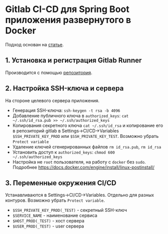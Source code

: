 # Gitlab CI-CD для Spring Boot приложения развернутого в Docker

Подход основан на [статье](https://habr.com/ru/articles/764568/).

## 1. Установка и регистрация Gitlab Runner

Производится с помощью [репозитория](https://github.com/sergei-zachesov/docker-compose-gitlab-runner).

## 2. Настройка SSH-ключа и сервера

На стороне целевого сервера приложения.

* Генерация SSH-ключа: `ssh-keygen -t rsa -b 4096`
* Добавление публичного ключа в `authorized_keys`: `cat ~/.ssh/id_rsa.pub >> ~/.ssh/authorized_keys`
* Копирования секретного ключа `cat ~/.ssh/id_rsa` и копирование его в репозиторий gitlab в Settings->CI/CD->Variables
  `$SSH_PRIVATE_KEY_PROD` или `$SSH_PRIVATE_KEY_TEST`. Возможно убрать `Protect variable`
* Удаление ключей сгенерированных файлов `rm id_rsa.pub`, `rm id_rsa`
* Установить доступ к `authorized_keys`: `chmod 600 ~/.ssh/authorized_keys`
* Настройка не `root` пользователя, на работу с `docker` без `sudo`.
  Подробнее https://docs.docker.com/engine/install/linux-postinstall/

## 3. Переменные окружения CI/CD

Устанавливаются в Settings->CI/CD->Variables. Отдельно для разных контуров. Возможно убрать `Protect variable`.

* `$SSH_PRIVATE_KEY_PROD(_TEST)` - секретный SSH-ключ
* `$SERVICE_NAME` - наименование сервиса
* `$HOST_PROD(_TEST)` - хост сервера
* `$USER_PROD(_TEST)` - user сервера